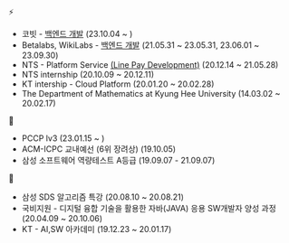 ⚡
-  코빗 - [백엔드 개발](https://lightning.korbit.co.kr/) (23.10.04 ~ )
-  Betalabs, WikiLabs - [백엔드 개발](https://www.betalabs.kr/) (21.05.31 ~ 23.05.31, 23.06.01 ~ 23.09.30)
-  NTS - Platform Service [(Line Pay Development)](https://pay.line.me/portal/global/main?isFooterConventionChanged=true) (20.12.14 ~ 21.05.28)
-  NTS internship (20.10.09 ~ 20.12.11)
-  KT intership - Cloud Platform (20.01.20 ~ 20.02.28)
-  The Department of Mathematics at Kyung Hee University (14.03.02 ~ 20.02.17)

🔭
- PCCP lv3 (23.01.15 ~ )
- ACM-ICPC 교내예선 (6위 장려상) (19.10.05)
- 삼성 소프트웨어 역량테스트 A등급 (19.09.07 - 21.09.07)

🌱
- 삼성 SDS 알고리즘 특강 (20.08.10 ~ 20.08.21)
- 국비지원 - 디지털 융합 기술을 활용한 자바(JAVA) 응용 SW개발자 양성 과정 (20.04.09 ~ 20.10.06)
- KT - AI,SW 아카데미 (19.12.23 ~ 20.01.17)
